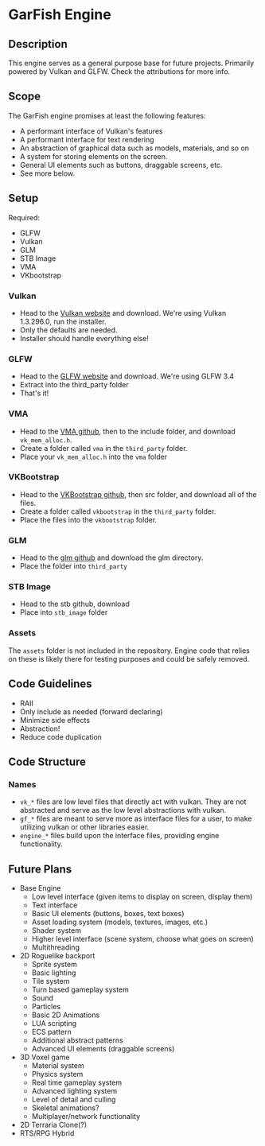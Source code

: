 # GarFish Engine

## Description

This engine serves as a general purpose base for future projects. Primarily powered by Vulkan and GLFW. Check the attributions for more info.

## Scope

The GarFish engine promises at least the following features:
- A performant interface of Vulkan's features
- A performant interface for text rendering
- An abstraction of graphical data such as models, materials, and so on
- A system for storing elements on the screen.
- General UI elements such as buttons, draggable screens, etc.
- See more below.

## Setup

Required:
- GLFW
- Vulkan
- GLM
- STB Image
- VMA
- VKbootstrap

### Vulkan
- Head to the [Vulkan website](https://vulkan.lunarg.com/sdk/home) and download. We're using Vulkan 1.3.296.0, run the installer.
- Only the defaults are needed.
- Installer should handle everything else!

### GLFW
- Head to the [GLFW website](https://www.glfw.org/) and download. We're using GLFW 3.4
- Extract into the third_party folder
- That's it!

### VMA
- Head to the [VMA github](https://github.com/GPUOpen-LibrariesAndSDKs/VulkanMemoryAllocator/tree/master), then to the include folder, and download `vk_mem_alloc.h`.
- Create a folder called `vma` in the `third_party` folder.
- Place your `vk_mem_alloc.h` into the `vma` folder

### VKBootstrap
- Head to the [VKBootstrap github](https://github.com/charles-lunarg/vk-bootstrap), then src folder, and download all of the files.
- Create a folder called `vkbootstrap` in the `third_party` folder.
- Place the files into the `vkbootstrap` folder.

### GLM
- Head to the [glm github](https://github.com/g-truc/glm/tree/master/glm) and download the glm directory.
- Place the folder into `third_party`

### STB Image
- Head to the stb github, download
- Place into `stb_image` folder

### Assets
The `assets` folder is not included in the repository. Engine code that relies on these is likely there 
for testing purposes and could be safely removed.

## Code Guidelines
- RAII
- Only include as needed (forward declaring)
- Minimize side effects
- Abstraction!
- Reduce code duplication

## Code Structure

### Names
- `vk_*` files are low level files that directly act with vulkan. They are not abstracted and serve as the low level abstractions with vulkan.
- `gf_*` files are meant to serve more as interface files for a user, to make utilizing vulkan or other libraries easier.
- `engine_*` files build upon the interface files, providing engine functionality.

## Future Plans
- Base Engine
    - Low level interface (given items to display on screen, display them)
	- Text interface
	- Basic UI elements (buttons, boxes, text boxes)
	- Asset loading system (models, textures, images, etc.)
	- Shader system
	- Higher level interface (scene system, choose what goes on screen)
	- Multithreading
- 2D Roguelike backport
    - Sprite system
	- Basic lighting
	- Tile system
	- Turn based gameplay system
	- Sound
	- Particles
	- Basic 2D Animations
	- LUA scripting
	- ECS pattern
	- Additional abstract patterns
	- Advanced UI elements (draggable screens)
- 3D Voxel game
    - Material system
	- Physics system
	- Real time gameplay system
	- Advanced lighting system
    - Level of detail and culling
	- Skeletal animations?
	- Multiplayer/network functionality
- 2D Terraria Clone(?)
- RTS/RPG Hybrid